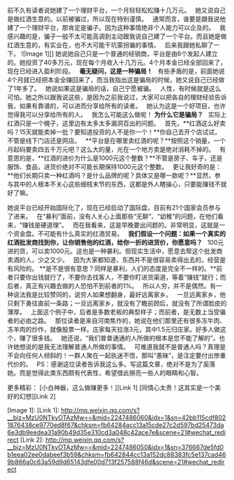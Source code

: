前不久有读者说她建了一个理财平台，一个月轻轻松松赚十几万元。
 
她又说自己是做红酒生意的。以前被骗过，所以现在特别谨慎。
 
通常而言，谁要是跟我说他建了一个理财平台，那肯定是骗子。因为这种事情绝非个人能力可以企及的。
 
我感兴趣的是，骗子一般不太可能高调到主动跟我说自己建了一个平台。而且她是做红酒生意的，有实业在，也不大可能干坑蒙拐骗的事情。
 
后来我跟她私聊了一下。
![Image 1][]
她说她自己只是一个普通的经销商，平台是由6个发起人建立的。她投资了40多万元，现在每个月收入十几万元。4个月本金已经全部回来了，现在已经进入盈利阶段。
 
**毫无疑问，这是一种骗局！**
 
有些矛盾的是，前面她说4个月就已经把本金全赚回来了，而当我指出这是骗局的时候，她又说自己已经做了1年多了。
 
她说如果这是骗局的话，自己宁愿被骗。
 
人性，有时候就是这么可怕。她之所以跟我说这些，是因为之前我说过，大家可以把各自的理财经验告诉我，如果有靠谱的，可以进而分享给所有的读者。
 
她认为这是一个好项目，也许觉得我可以分享给所有的人。
 
我怎么可能这么做呢！
**为什么它是骗局？**
 
实际上红酒只是一个幌子，这里边有太多太多漏洞百出的问题。
 
首先，**红酒这么好卖吗？15天就能卖掉一批？要知道投资的人不是你一个！**你自己去开个店试试，不管是线下门店还是网店。
 
**平台是在哪里卖红酒的呢？**按照这个销量，一个月起码要卖四五千万元吧？这么大的量，光在一个地方卖是绝对消耗不掉的。
 
有意思的是，**红酒的进价为什么是1000元这个整数？**不管是房子、车子，还是服饰、食品，进货价绝对不可能长期保持1000元这个整数。
 
更让我好奇的是：**他们长期只卖一种红酒吗？是什么品牌的呢？具体又是哪一款呢？**显然，参与其中的人根本不关心这些细枝末节的东西，这都是外人瞎操心，只要能赚钱不就好了嘛。
  
她说平台已经开始国际化了，现在已经启动了国际盘，目前有21个国家会员参与了进来。
 
在“暴利”面前，没有人关心上面那些“无聊”、“幼稚”的问题，在他们看来，“赚钱是硬道理”。
 
而在我看来，这是早晚要出问题的。非常明显，这就是一个资金盘。不可能有什么真实的红酒贸易。
 
**我们假设一个问题：如果一个真实的红酒批发商找到你，让你销售他的红酒，给你一折的进货价，你愿意吗？**
 
100元进的货，可以卖1000元。这也是一种暴利。但现实生活中，愿意去帮这个批发商卖酒的人，少之又少。
 
因为大家都知道，东西并不是很容易卖得出去的，经营是有风险的。
**是不是很有意思？同样是暴利，人们的态度是完全不一样的。**前者只要你出钱就行了，不要你去找客人，不要你盯进货渠道，等着“赚钱”就行；而后者，真正有兴趣去做的人恐怕不到前者的1%。
 
所以人穷，并不是偶然。有一种说法我是比较赞同的，说穷人如果想翻身，最好远离家乡。
 
一旦远离家乡，他只剩下勇往直前一条路；一旦远离家乡，就没有了瞻前顾后，就没有了所谓脸皮的薄厚。
 
上面这个例子中，后者是多数老板的典型样子；而前者，是无数上当受骗者的必由之路。
 
那位读者是来自河南焦作的，她说在他们那里还有很多冻牛肉、冻羊肉的炒作，就像股票一样。庄家每天拉涨3元，其中1.5元归庄家。好多人做这个，赚了很多钱。
 
她还说，“我们普普通通的人所做的根本是您不能了解的”。也许她想说的是我无法理解普通人所做的事情。
 
可难道我就不是普通人吗？真理是不会向任何人倾斜的！一群人聚在一起执迷不悟，那叫“愚昧”，是注定要付出惨重代价的。
 
PS：感谢这位读者告诉我这么多。写这篇文章，绝对不是为了奚落她。而是觉得此类东西颇有代表性，希望借此擦亮一些人的眼睛和心智。
  
更多精彩：
[小白神器，这么做赚更多！][Link 1]
[同情心太贵！这其实是一个美好的幻想][Link 2]

[Image 1]: 
[Link 1]: http://mp.weixin.qq.com/s?__biz=MzU0NTkyOTAzMw==&mid=2247486060&idx=1&sn=42bb115cdf8021876438ce9770ed8f67&chksm=fb64284acc13a15cde27c2d597bd25473da6e3db9eedea31a90b49d35e310cd3a048c42ace7e&scene=21#wechat_redirect
[Link 2]: http://mp.weixin.qq.com/s?__biz=MzU0NTkyOTAzMw==&mid=2247486050&idx=1&sn=376667de5fd0b1eea02ee0dabeef3b59&chksm=fb642844cc13a152dc88383fc5e137cad469b866a0c63a59d9d65143dfe00d713f257588f46d&scene=21#wechat_redirect
